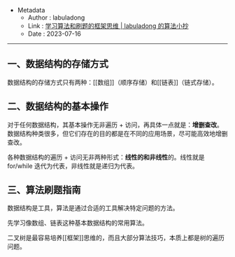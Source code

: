 - Metadata
	- Author : labuladong
	- Link : [学习算法和刷题的框架思维 | labuladong 的算法小抄](https://labuladong.github.io/algo/di-ling-zh-bfe1b/xue-xi-sua-01220/)
	- Date : 2023-07-16
---
## 一、数据结构的存储方式

数据结构的存储方式只有两种：[[数组]]（顺序存储）和[[链表]]（链式存储）。

## 二、数据结构的基本操作

对于任何数据结构，其基本操作无非遍历 + 访问，再具体一点就是：**增删查改**。数据结构种类很多，但它们存在的目的都是在不同的应用场景，尽可能高效地增删查改。

各种数据结构的遍历 + 访问无非两种形式：**线性的和非线性**的。线性就是 for/while 迭代为代表，非线性就是递归为代表。

## 三、算法刷题指南

数据结构是工具，算法是通过合适的工具解决特定问题的方法。

先学习像数组、链表这种基本数据结构的常用算法。

二叉树是最容易培养[[框架]]思维的，而且大部分算法技巧，本质上都是树的遍历问题。


